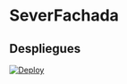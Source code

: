 # SeverFachada


## Despliegues
[![Deploy](https://www.herokucdn.com/deploy/button.svg)](https://serverfachadaparcialarep.herokuapp.com/)
